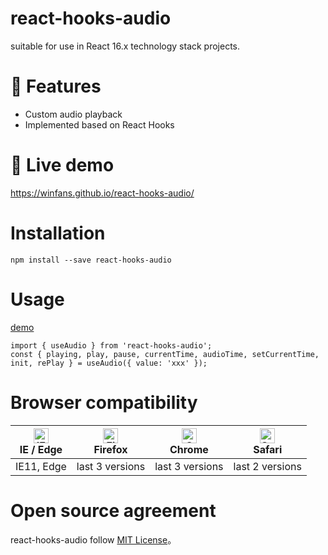 # react-hooks-audio

suitable for use in React 16.x technology stack projects.

# 🚀 Features

- Custom audio playback
- Implemented based on React Hooks

# 🎉 Live demo

https://winfans.github.io/react-hooks-audio/

# Installation

```
npm install --save react-hooks-audio
```

# Usage

<a href="https://github.com/Winfans/react-hooks-audio/blob/main/example/components/audio-player/index.tsx">demo</a>

```
import { useAudio } from 'react-hooks-audio';
const { playing, play, pause, currentTime, audioTime, setCurrentTime, init, rePlay } = useAudio({ value: 'xxx' });
```

# Browser compatibility

| [<img src="https://raw.githubusercontent.com/alrra/browser-logos/master/src/edge/edge_48x48.png" alt="IE / Edge" width="24px" height="24px" />](http://godban.github.io/browsers-support-badges/)<br/>IE / Edge | [<img src="https://raw.githubusercontent.com/alrra/browser-logos/master/src/firefox/firefox_48x48.png" alt="Firefox" width="24px" height="24px" />](http://godban.github.io/browsers-support-badges/)<br/>Firefox | [<img src="https://raw.githubusercontent.com/alrra/browser-logos/master/src/chrome/chrome_48x48.png" alt="Chrome" width="24px" height="24px" />](http://godban.github.io/browsers-support-badges/)<br/>Chrome | [<img src="https://raw.githubusercontent.com/alrra/browser-logos/master/src/safari/safari_48x48.png" alt="Safari" width="24px" height="24px" />](http://godban.github.io/browsers-support-badges/)<br/>Safari |
| --------------------------------------------------------------------------------------------------------------------------------------------------------------------------------------------------------------- | ----------------------------------------------------------------------------------------------------------------------------------------------------------------------------------------------------------------- | ------------------------------------------------------------------------------------------------------------------------------------------------------------------------------------------------------------- | ------------------------------------------------------------------------------------------------------------------------------------------------------------------------------------------------------------- |
| IE11, Edge                                                                                                                                                                                                      | last 3 versions                                                                                                                                                                                                   | last 3 versions                                                                                                                                                                                               | last 2 versions                                                                                                                                                                                               |

# Open source agreement

react-hooks-audio follow [MIT License](https://github.com/Winfans/react-hooks-audio/LICENSE)。
